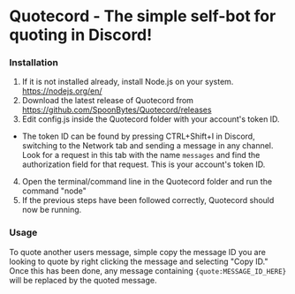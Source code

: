 # Quotecord - The simple self-bot for quoting in Discord!

### Installation
1. If it is not installed already, install Node.js on your system. https://nodejs.org/en/
2. Download the latest release of Quotecord from https://github.com/SpoonBytes/Quotecord/releases
3. Edit config.js inside the Quotecord folder with your account's token ID.
  * The token ID can be found by pressing CTRL+Shift+I in Discord, switching to the Network tab and sending a message in any channel. Look for a request in this tab with the name ```messages``` and find the authorization field for that request. This is your account's token ID.
4. Open the terminal/command line in the Quotecord folder and run the command "node"
5. If the previous steps have been followed correctly, Quotecord should now be running.

### Usage
To quote another users message, simple copy the message ID you are looking to quote by right clicking the message and selecting "Copy ID." Once this has been done, any message containing ```{quote:MESSAGE_ID_HERE}``` will be replaced by the quoted message.
